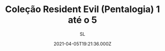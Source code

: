 ---
id: '91087453-b956-4793-8c1d-308c456db429'
type: 'movie' # Filme, Série, Anime
title: "Coleção Resident Evil (Pentalogia) 1 até o 5"
synopsis: ["Sinopse: Coleção – Resident Evil Torrent – BluRay Rip 1080p Dual Áudio 5.1 (2002-2012) O Hóspede Maldito: Baseado na famosa série homônima de games, o thriller de ação “Resident Evil – O Hóspede Maldito” coloca Alice (Milla Jovovich / O Quinto Elemento) e Rain (Michelle Rodriguez/ Velozes e Furiosos) numa batalha contra o tempo, entre o bem e o mal, entre humanos e computadores, entre vivos e mortos-vivos… O epicentro desse terrível combate é o laboratório subterrâneo de bioengenharia conhecido como Colmeia, administrado pela poderosa Umbrella Corporation.",
"Sinopse: Coleção – Resident Evil Torrent – BluRay Rip 1080p Dual Áudio 5.1 (2002-2012) Apocalipse: Quando a Umbrella soube do que acabara de acontecer na Colméia, começaram a mandar carros de apoio para buscar seus funcionários, que também eram habitantes da cidade, entre esses funcionários, estavam o Dr. Charles Ashford e sua filha Ângela. O carro transportando a garota acaba sofrendo um acidente, deixando-a presa na cidade, o que faz com que Charles também decida ficar. Alice, após ter sofrido experimentos genéticos, é acordada e se vê no meio de um inferno e se junta a Jill Valentine e a um grupo de sobreviventes, composto por Terri Morales, L.J. e pelo Sargento Peyton, todos juntos para tentar sair da cidade.",
"Sinopse: Coleção – Resident Evil Torrent – BluRay Rip 1080p Dual Áudio 5.1 (2002-2012) A Extinção: Anos após o desastre de Raccon City, Alice segue seu rumo sozinha, sabendo da responsabilidade que carrega ao colocar em perigo todos que estão a sua volta. Ao mesmo tempo em que luta para sobreviver, ela tenta derrubar a liderança da Corporação Umbrella, encabeçada pelo sinistro Albert Wesker e pelo pesquisador dr. Issacs. Enquanto isso, sobreviventes também tentam atravessar o deserto de Nevada e as ruínas de Las Vegas.",
"Sinopse: Coleção – Resident Evil Torrent – BluRay Rip 1080p Dual Áudio 5.1 (2002-2012) Recomeço: Em um mundo devastado por uma infecção viral, no qual as vítimas tornaram-se semi-mortos, Alice (Milla Jovovic) continua sua jornada em busca de sobreviventes, levando-os a um lugar seguro. Sua batalha mortal contra a Corporação Umbrella atinge um novo patamar, mas Alice recebe a ajuda inesperada de uma velha amiga.",
"Sinopse: Coleção – Resident Evil Torrent – BluRay Rip 1080p Dual Áudio 5.1 (2002-2012) Retribuição: O mortal vírus-T, desenvolvido pela Umbrella Corporation, continua dizimando o planeta Terra e transformando a população global em uma legião de mortos-vivos comedores de carne. A única e última esperança da raça humana, Alice (Milla Jovovich), desperta no centro de operações clandestinas da Umbrella, e descobre mais segredos do seu passado misterioso conforme se aprofunda no complexo.",
]
originalTitle: "Resident Evil"
date: '2021-04-05T19:21:36.000Z'
update: '2021-04-05T19:21:36.000Z'
releaseDate: '2002-03-15T03:00:00.000Z'
imdb:
  rating: '6.7' # 8.5
  id: '' # tt0470752
duration: '1h 40m'
trailer:
  urls: [
    '',
  ]
tags: ['1080p']
genre: ['Ação', 'Terror'] #
quality: 'BluRay Rip' # BluRay, WEB-DL, HDTV, WEB-DL4K, WEB-DLe
format: 'MP4' # MKV, MP4, TS
audio: 'Português | Inglês' # Dublado, Legendado, Dual Audio, Dub & Leg
subtitle: 'SL' # Português, inglês,
size: '7.15 GB' # 4.8 GB
audioQuality: 10
videoQuality: 10
directors: []
#  - name: 'Lana Wachowski'
#    image: ''
#  - name: 'Lilly Wachowski'
#    image: ''
cast: []
#  - name: 'Keanu Reeves'
#    image: ''
#    characterName: 'Neo'
writers: []
#  - name: ''
#    image: ''
maturityRating:
  age: '' # L , 10, 12, 14, 16, 18
  topics: [''] # Violence, Illegal drugs, Inappropriate Language, Legal Drugs, Sexual Content, Extreme Violence
###########################################
download:
  
  - url: 'magnet:?xt=urn:btih:62c5b79130a8c2287b49f259a847af646a919c99&dn=Pentalogia%3A+Resident+Evil+%282002%2F2012%29+1080p+5.1+Dual+%26Aacute%3Budi&tr=udp%3A%2F%2Ftracker.openbittorrent.com%3A80&tr=udp%3A%2F%2Ftracker.publicbt.com%3A80&tr=udp%3A%2F%2Ftracker.istole.it%3A6969&tr=udp%3A%2F%2Ftracker.ccc.de%3A80&tr=udp%3A%2F%2Fopen.demonii.com%3A1337'
    resolution: '1080p' # 720p, 1080p, 4K,
    audio: 'Dual Áudio' # Dublado, Legendado, Dual Audio
    size: '' # 4.8 GB
    quality: '' # BluRay, WEB-DL
    format: '' # MKV
images:
  cover: '/assets/movies/colecao-resident-evil-1-ate-o-5.jpg'
  background: '/assets/movies/'
---